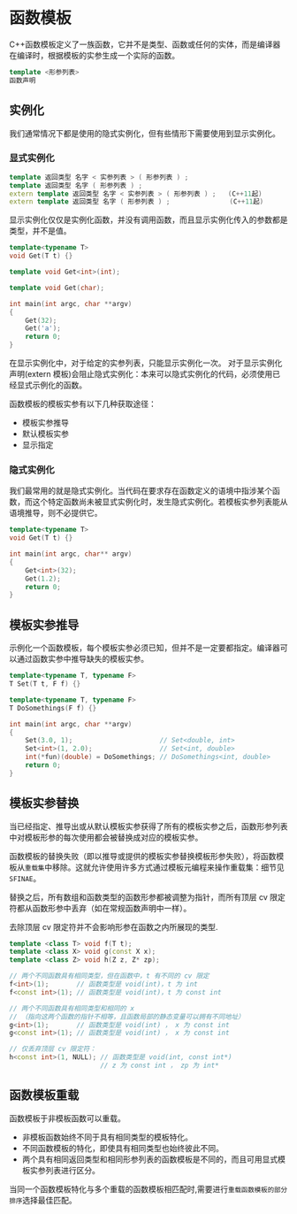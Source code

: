 # 函数模板

C++函数模板定义了一族函数，它并不是类型、函数或任何的实体，而是编译器在编译时，根据模板的实参生成一个实际的函数。

```cpp
template <形参列表>
函数声明
```

## 实例化

我们通常情况下都是使用的隐式实例化，但有些情形下需要使用到显示实例化。

### 显式实例化

```cpp
template 返回类型 名字 < 实参列表 > ( 形参列表 ) ;
template 返回类型 名字 ( 形参列表 ) ;
extern template 返回类型 名字 < 实参列表 > ( 形参列表 ) ;   (C++11起)
extern template 返回类型 名字 ( 形参列表 ) ;               (C++11起)
```

显示实例化仅仅是实例化函数，并没有调用函数，而且显示实例化传入的参数都是类型，并不是值。

```cpp
template<typename T>
void Get(T t) {}

template void Get<int>(int);

template void Get(char);

int main(int argc, char **argv)
{
    Get(32);
    Get('a');
    return 0;
}
```

在显示实例化中，对于给定的实参列表，只能显示实例化一次。
对于显示实例化声明(extern 模板)会阻止隐式实例化：本来可以隐式实例化的代码，必须使用已经显式示例化的函数。

函数模板的模板实参有以下几种获取途径：
+ 模板实参推导
+ 默认模板实参
+ 显示指定

### 隐式实例化

我们最常用的就是隐式实例化。当代码在要求存在函数定义的语境中指涉某个函数，而这个特定函数尚未被显式实例化时，发生隐式实例化。若模板实参列表能从语境推导，则不必提供它。

```cpp
template<typename T>
void Get(T t) {}

int main(int argc, char** argv)
{
    Get<int>(32);
    Get(1.2);
    return 0;
}
```

## 模板实参推导

示例化一个函数模板，每个模板实参必须已知，但并不是一定要都指定。编译器可以通过函数实参中推导缺失的模板实参。

```cpp
template<typename T, typename F>
T Set(T t, F f) {}

template<typename T, typename F>
T DoSomethings(F f) {}

int main(int argc, char **argv)
{
    Set(3.0, 1);                      // Set<double, int>
    Set<int>(1, 2.0);                 // Set<int, double>
    int(*fun)(double) = DoSomethings; // DoSomethings<int, double>
    return 0;
}
```

## 模板实参替换

当已经指定、推导出或从默认模板实参获得了所有的模板实参之后，函数形参列表中对模板形参的每次使用都会被替换成对应的模板实参。

函数模板的替换失败（即以推导或提供的模板实参替换模板形参失败），将函数模板从`重载集`中移除。这就允许使用许多方式通过模板元编程来操作重载集：细节见`SFINAE`。

替换之后，所有数组和函数类型的函数形参都被调整为指针，而所有顶层 cv 限定符都从函数形参中丢弃（如在常规函数声明中一样）。

去除顶层 cv 限定符并不会影响形参在函数之内所展现的类型.

```cpp
template <class T> void f(T t);
template <class X> void g(const X x);
template <class Z> void h(Z z, Z* zp);

// 两个不同函数具有相同类型，但在函数中，t 有不同的 cv 限定
f<int>(1);       // 函数类型是 void(int)，t 为 int
f<const int>(1); // 函数类型是 void(int)，t 为 const int

// 两个不同函数具有相同类型和相同的 x
// （指向这两个函数的指针不相等，且函数局部的静态变量可以拥有不同地址）
g<int>(1);       // 函数类型是 void(int) ， x 为 const int
g<const int>(1); // 函数类型是 void(int) ， x 为 const int

// 仅丢弃顶层 cv 限定符：
h<const int>(1, NULL); // 函数类型是 void(int, const int*)
                       // z 为 const int ， zp 为 int*
```

## 函数模板重载

函数模板于非模板函数可以重载。

+ 非模板函数始终不同于具有相同类型的模板特化。
+ 不同函数模板的特化，即使具有相同类型也始终彼此不同。
+ 两个具有相同返回类型和相同形参列表的函数模板是不同的，而且可用显式模板实参列表进行区分。

当同一个函数模板特化与多个重载的函数模板相匹配时,需要进行`重载函数模板的部分排序`选择最佳匹配。
